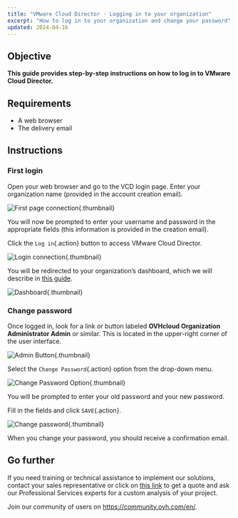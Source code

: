 ```yaml
---
title: "VMware Cloud Director - Logging in to your organization"
excerpt: "How to log in to your organization and change your password"
updated: 2024-04-16
---
```


## Objective

**This guide provides step-by-step instructions on how to log in to VMware Cloud Director.**

## Requirements

- A web browser
- The delivery email

## Instructions

### First login

Open your web browser and go to the VCD login page. Enter your organization name (provided in the account creation email).

![First page connection](vcd-organization-connection.png){.thumbnail}

You will now be prompted to enter your username and password in the appropriate fields (this information is provided in the creation email).

Click the `Log in`{.action} button to access VMware Cloud Director.

![Login connection](vcd-login-connection.png){.thumbnail}

You will be redirected to your organization’s dashboard, which we will describe in [this guide](vcd-getting-started1.).

![Dashboard](vcd-dashboard-view.png){.thumbnail}

### Change password

Once logged in, look for a link or button labeled **OVHcloud Organization Administrator Admin** or similar. This is located in the upper-right corner of the user interface.

![Admin Button](vcd-settings.png){.thumbnail}

Select the `Change Password`{.action} option from the drop-down menu.

![Change Password Option](vcd-change-password-option.png){.thumbnail}

You will be prompted to enter your old password and your new password.

Fill in the fields and click `SAVE`{.action}.

![Change password](vcd-change-password.png){.thumbnail}

When you change your password, you should receive a confirmation email.

## Go further

If you need training or technical assistance to implement our solutions, contact your sales representative or click on [this link](https://www.ovhcloud.com/en-ie/professional-services/) to get a quote and ask our Professional Services experts for a custom analysis of your project.

Join our community of users on <https://community.ovh.com/en/>.
